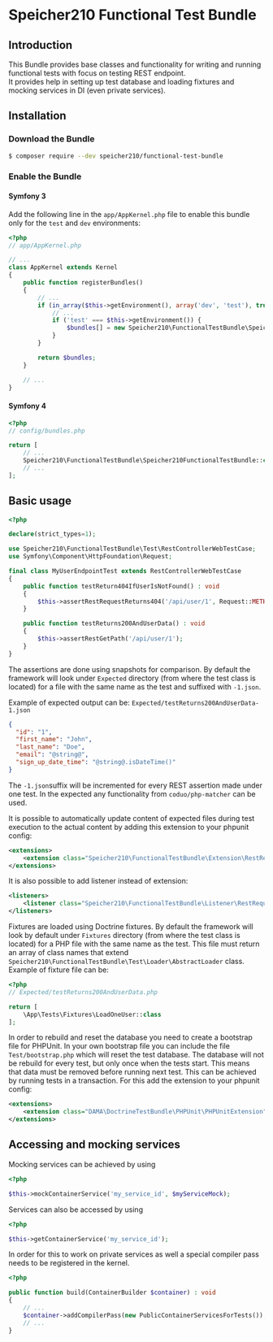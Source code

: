 # Speicher210 Functional Test Bundle

## Introduction

This Bundle provides base classes and functionality for writing and running functional tests 
with focus on testing REST endpoint.  
It provides help in setting up test database and loading fixtures and mocking services in DI (even private services).

## Installation

### Download the Bundle

```bash
$ composer require --dev speicher210/functional-test-bundle
```

### Enable the Bundle

#### Symfony 3
Add the following line in the `app/AppKernel.php` file to enable this bundle only for the `test` and `dev` environments:

```php
<?php
// app/AppKernel.php

// ...
class AppKernel extends Kernel
{
    public function registerBundles()
    {
        // ...
        if (in_array($this->getEnvironment(), array('dev', 'test'), true)) {
            // ...
            if ('test' === $this->getEnvironment()) {
                $bundles[] = new Speicher210\FunctionalTestBundle\Speicher210FunctionalTestBundle();
            }
        }

        return $bundles;
    }

    // ...
}
```

#### Symfony 4
```php
<?php
// config/bundles.php

return [
    // ...
    Speicher210\FunctionalTestBundle\Speicher210FunctionalTestBundle::class => ['dev' => true, 'test' => true],
    // ...
];
```

## Basic usage

```php
<?php

declare(strict_types=1);

use Speicher210\FunctionalTestBundle\Test\RestControllerWebTestCase;
use Symfony\Component\HttpFoundation\Request;

final class MyUserEndpointTest extends RestControllerWebTestCase
{
    public function testReturn404IfUserIsNotFound() : void
    {
        $this->assertRestRequestReturns404('/api/user/1', Request::METHOD_GET);
    }

    public function testReturns200AndUserData() : void
    {
        $this->assertRestGetPath('/api/user/1');
    }
}
```

The assertions are done using snapshots for comparison.
By default the framework will look under `Expected` directory (from where the test class is located) 
for a file with the same name as the test and suffixed with `-1.json`.

Example of expected output can be:
`Expected/testReturns200AndUserData-1.json`
```json
{
  "id": "1",
  "first_name": "John",
  "last_name": "Doe",
  "email": "@string@",
  "sign_up_date_time": "@string@.isDateTime()"
}
```
The `-1.json`suffix will be incremented for every REST assertion made under one test.
In the expected any functionality from `coduo/php-matcher` can be used.

It is possible to automatically update content of expected files during test execution to the actual content by adding 
this extension to your phpunit config:

```xml
<extensions>
    <extension class="Speicher210\FunctionalTestBundle\Extension\RestRequestFailTestExpectedOutputFileUpdater" />
</extensions>
```

It is also possible to add listener instead of extension:

```xml
<listeners>
    <listener class="Speicher210\FunctionalTestBundle\Listener\RestRequestFailTestExpectedOutputFileUpdater" />
</listeners>
```

Fixtures are loaded using Doctrine fixtures. 
By default the framework will look by default under `Fixtures` directory (from where the test class is located)
for a PHP file with the same name as the test. This file must return an array of class names that extend 
`Speicher210\FunctionalTestBundle\Test\Loader\AbstractLoader` class.
Example of fixture file can be:

```php
<?php
// Expected/testReturns200AndUserData.php

return [
    \App\Tests\Fixtures\LoadOneUser::class
];
```

In order to rebuild and reset the database you need to create a bootstrap file for PHPUnit.
In your own bootstrap file you can include the file `Test/bootstrap.php` which will reset the test database.
The database will not be rebuild for every test, but only once when the tests start.
This means that data must be removed before running next test. This can be achieved by running tests in a transaction.
For this add the extension  to your phpunit config:

```xml
<extensions>
    <extension class="DAMA\DoctrineTestBundle\PHPUnit\PHPUnitExtension" />
</extensions>
```

## Accessing and mocking services

Mocking services can be achieved by using

```php
<?php

$this->mockContainerService('my_service_id', $myServiceMock);
```

Services can also be accessed by using
```php
<?php

$this->getContainerService('my_service_id');
```

In order for this to work on private services as well a special compiler pass needs to be registered in the kernel.

```php
<?php

public function build(ContainerBuilder $container) : void
{
    // ...
    $container->addCompilerPass(new PublicContainerServicesForTests());
    // ...
}
```
